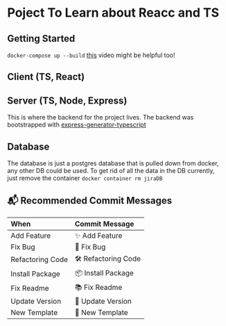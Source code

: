 # Poject To Learn about Reacc and TS

## Getting Started

`docker-compose up --build`
[this](https://youtu.be/ktvgr9VZ4dc) video might be helpful too!

## Client (TS, React)

## Server (TS, Node, Express)

This is where the backend for the project lives.
The backend was bootstrapped with [express-generator-typescript](https://github.com/ljlm0402/typescript-express-starter)

## Database

The database is just a postgres database that is pulled down from docker, any other DB could be used.
To get rid of all the data in the DB currently, just remove the container `docker container rm jiraDB`

## 📬 Recommended Commit Messages

| When             | Commit Message     |
| :--------------- | :----------------- |
| Add Feature      | ✨ Add Feature     |
| Fix Bug          | 🐞 Fix Bug         |
| Refactoring Code | 🛠 Refactoring Code |
| Install Package  | 📦 Install Package |
| Fix Readme       | 📚 Fix Readme      |
| Update Version   | 🌼 Update Version  |
| New Template     | 🎉 New Template    |
